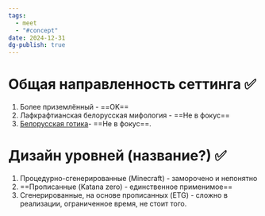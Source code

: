 ```yaml
---
tags:
  - meet
  - "#concept"
date: 2024-12-31
dg-publish: true
---
```

# Общая направленность сеттинга ✅
1) Более приземлённый - ==OK==
2) Лафкрафтианская белорусская мифология - ==Не в фокус==
3) [Белорусская готика](https://ru.wikipedia.org/wiki/%D0%91%D0%B5%D0%BB%D0%BE%D1%80%D1%83%D1%81%D1%81%D0%BA%D0%B0%D1%8F_%D0%B3%D0%BE%D1%82%D0%B8%D0%BA%D0%B0)- ==Не в фокус==.
# Дизайн уровней (название?) ✅
1) Процедурно-сгенерированные (Minecraft) - заморочено и непонятно
2) ==Прописанные (Katana zero) - единственное применимое==
3) Сгенерированные, на основе прописанных (ETG) - сложно в реализации, ограниченное время, не стоит того. 